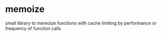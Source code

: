 # memoize
small library to memoize functions with cache limiting by performance or frequency of function calls
